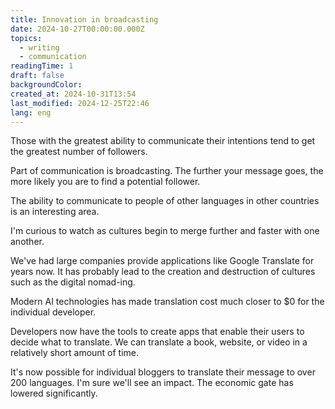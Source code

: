 ```yaml
---
title: Innovation in broadcasting
date: 2024-10-27T00:00:00.000Z
topics:
  - writing
  - communication
readingTime: 1
draft: false
backgroundColor: 
created_at: 2024-10-31T13:54
last_modified: 2024-12-25T22:46
lang: eng
---
```


Those with the greatest ability to communicate their intentions tend to get the greatest number of followers.

Part of communication is broadcasting. The further your message goes, the more likely you are to find a potential follower.

The ability to communicate to people of other languages in other countries is an interesting area.

I'm curious to watch as cultures begin to merge further and faster with one another.

We've had large companies provide applications like Google Translate for years now. It has probably lead to the creation and destruction of cultures such as the digital nomad-ing.

Modern AI technologies has made translation cost much closer to $0 for the individual developer.

Developers now have the tools to create apps that enable their users to decide what to translate. We can translate a book, website, or video in a relatively short amount of time.

It's now possible for individual bloggers to translate their message to over 200 languages. I'm sure we'll see an impact. The economic gate has lowered significantly.

